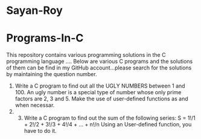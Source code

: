 # Sayan-Roy
# Programs-In-C
This repository contains various programming solutions in the C programming language .... Below are various C programs and the solutions of them can be find in my GitHub account...please search for the solutions by maintaining the question number.
1. Write a C program to find out all the UGLY NUMBERS between 1 and 100. An ugly number is a special type of number whose only prime factors are 2, 3 and 5. Make the use of user-defined functions as and when necessar.
2. 3.	Write a C program to find out the sum of the following series:
S = 1!/1 + 2!/2 + 3!/3 + 4!/4 + … + n!/n 
Using an User-defined function, you have to do it.
